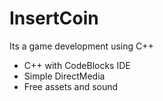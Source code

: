 # InsertCoin
Its a game development using C++

- C++ with CodeBlocks IDE
- Simple DirectMedia
- Free assets and sound

